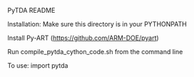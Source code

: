 PyTDA README

Installation:
Make sure this directory is in your PYTHONPATH

Install Py-ART (https://github.com/ARM-DOE/pyart)

Run compile_pytda_cython_code.sh from the command line

To use:
import pytda

